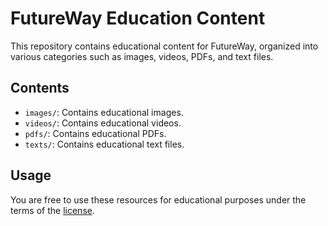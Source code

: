 # FutureWay Education Content

This repository contains educational content for FutureWay, organized into various categories such as images, videos, PDFs, and text files.

## Contents

- `images/`: Contains educational images.
- `videos/`: Contains educational videos.
- `pdfs/`: Contains educational PDFs.
- `texts/`: Contains educational text files.

## Usage

You are free to use these resources for educational purposes under the terms of the [license](LICENSE).
